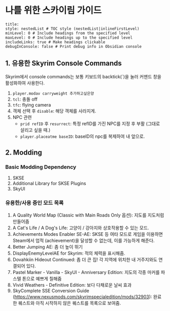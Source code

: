 # 나를 위한 스카이림 가이드
```table-of-contents
title: 
style: nestedList # TOC style (nestedList|inlineFirstLevel)
minLevel: 0 # Include headings from the specified level
maxLevel: 0 # Include headings up to the specified level
includeLinks: true # Make headings clickable
debugInConsole: false # Print debug info in Obsidian console
```
## 1. 유용한 Skyrim Console Commands
Skyrim에서 console commands는 보통 키보드의 backtick(\`)을 눌러 커맨드 창을 활성화하여 사용한다.
1. `player.modav carryweight 추가하고싶은양`
2. `tcl`: 충돌 off
3. `tfc`: flying camera
4. 객체 선택 후 `disable`: 해당 객체를 사라지게.
5. NPC 관련
	- `prid refID` 후 `resurrect`: 특정 refID를 가진 NPC를 지정 후 부활 (그대로 살리고 싶을 때.)
	- `player.placeatme baseID`: baseID의 npc를 복제하여 내 앞으로.
## 2. Modding
### Basic Modding Dependency
1. SKSE
2. Additional Library for SKSE Plugins
3. SkyUI
### 유용한/사용 중인 모드 목록
1. A Quality World Map (Classic with Main Roads Only 옵션): 지도를 지도처럼 만들어줌
2. A Cat's Life / A Dog's Life: 고양이 / 강아지와 상호작용할 수 있는 모드.
3. Achievements Modes Enabler SE-AE: SKSE 등 여타 모드로 게임을 이용하면 Steam에서 업적 (achievement)을 달성할 수 없는데, 이를 가능하게 해준다.
4. Better Jumping AE: 좀 더 높이 뛰기
5. DisplayEnemyLevelAE for Skyrim: 적의 체력을 표시해줌.
6. Dovahkiin Hideout Continued: 좀 더 큰 집! 각 지역에 위치한 내 거주지와도 연결되어 있다. 
7. Pastel Marker - Vanilla - SkyUI - Anniversary Edition: 지도의 각종 마커를 파스텔 톤으로 예쁘게 칠해줌
8. Vivid Weathers - Definitive Edition: 보다 다채로운 날씨 효과
9.  SkyComplete SSE Conversion Guide (https://www.nexusmods.com/skyrimspecialedition/mods/32903): 완료한 퀘스트와 아직 시작하지 않은 퀘스트를 목록으로 보여줌. 